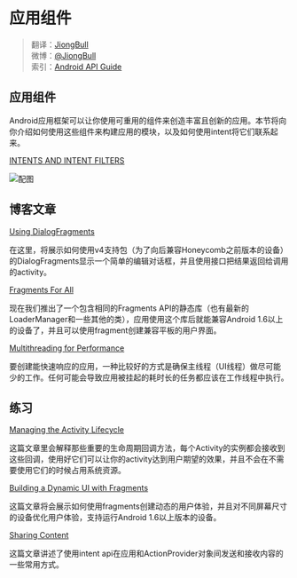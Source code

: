 # 应用组件

> 翻译：[JiongBull](https://github.com/JiongBull)  
 微博：[@JiongBull](http://weibo.com/jiongbull/)  
 索引：[Android API Guide](https://github.com/JiongBull/Android-API-Guide)

## 应用组件

Android应用框架可以让你使用可重用的组件来创造丰富且创新的应用。本节将向你介绍如何使用这些组件来构建应用的模块，以及如何使用intent将它们联系起来。

[INTENTS AND INTENT FILTERS](http://developer.android.com/guide/components/intents-filters.html)

![配图](https://github.com/JiongBull/Android-API-Guide/master/images/1.png)

## 博客文章

[Using DialogFragments](http://android-developers.blogspot.com/2012/05/using-dialogfragments.html)

在这里，将展示如何使用v4支持包（为了向后兼容Honeycomb之前版本的设备）的DialogFragments显示一个简单的编辑对话框，并且使用接口把结果返回给调用的activity。

[Fragments For All](http://android-developers.blogspot.com/2011/03/fragments-for-all.html)

现在我们推出了一个包含相同的Fragments API的静态库（也有最新的LoaderManager和一些其他的类），应用使用这个库后就能兼容Android 1.6以上的设备了，并且可以使用fragment创建兼容平板的用户界面。

[Multithreading for Performance](http://android-developers.blogspot.com/2010/07/multithreading-for-performance.html)

要创建能快速响应的应用，一种比较好的方式是确保主线程（UI线程）做尽可能少的工作。任何可能会导致应用被挂起的耗时长的任务都应该在工作线程中执行。

## 练习

[Managing the Activity Lifecycle](http://developer.android.com/training/basics/activity-lifecycle/index.html)

这篇文章里会解释那些重要的生命周期回调方法，每个Activity的实例都会接收到这些回调，使用好它们可以让你的activity达到用户期望的效果，并且不会在不需要使用它们的时候占用系统资源。

[Building a Dynamic UI with Fragments](http://developer.android.com/training/basics/fragments/index.html)

这篇文章将会展示如何使用fragments创建动态的用户体验，并且对不同屏幕尺寸的设备优化用户体验，支持运行Android 1.6以上版本的设备。

[Sharing Content](http://developer.android.com/training/sharing/index.html)

这篇文章讲述了使用intent api在应用和ActionProvider对象间发送和接收内容的一些常用方式。



